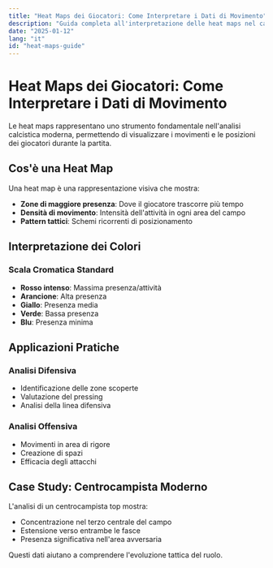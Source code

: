 ```yaml
---
title: "Heat Maps dei Giocatori: Come Interpretare i Dati di Movimento"
description: "Guida completa all'interpretazione delle heat maps nel calcio moderno"
date: "2025-01-12"
lang: "it"
id: "heat-maps-guide"
---
```


# Heat Maps dei Giocatori: Come Interpretare i Dati di Movimento

Le heat maps rappresentano uno strumento fondamentale nell'analisi calcistica moderna, permettendo di visualizzare i movimenti e le posizioni dei giocatori durante la partita.

## Cos'è una Heat Map

Una heat map è una rappresentazione visiva che mostra:
- **Zone di maggiore presenza**: Dove il giocatore trascorre più tempo
- **Densità di movimento**: Intensità dell'attività in ogni area del campo
- **Pattern tattici**: Schemi ricorrenti di posizionamento

## Interpretazione dei Colori

### Scala Cromatica Standard
- **Rosso intenso**: Massima presenza/attività
- **Arancione**: Alta presenza
- **Giallo**: Presenza media
- **Verde**: Bassa presenza
- **Blu**: Presenza minima

## Applicazioni Pratiche

### Analisi Difensiva
- Identificazione delle zone scoperte
- Valutazione del pressing
- Analisi della linea difensiva

### Analisi Offensiva
- Movimenti in area di rigore
- Creazione di spazi
- Efficacia degli attacchi

## Case Study: Centrocampista Moderno

L'analisi di un centrocampista top mostra:
- Concentrazione nel terzo centrale del campo
- Estensione verso entrambe le fasce
- Presenza significativa nell'area avversaria

Questi dati aiutano a comprendere l'evoluzione tattica del ruolo.
